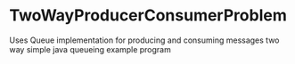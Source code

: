# TwoWayProducerConsumerProblem
Uses Queue implementation for producing and consuming messages two way
simple java queueing example program

